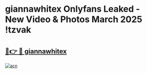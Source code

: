 # giannawhitex Onlyfans Leaked - New Video & Photos March 2025 !tzvak

# <h2><a href="https://5p41di.iuczelnia.edu.pl?title=giannawhitex&ref=tzvak">🔗👉 🔴 giannawhitex</a></h2>

[![acn](https://github.com/user-attachments/assets/0f9c940e-d8b0-45ae-aac7-cd30a18b3e1c)](https://5p41di.iuczelnia.edu.pl?title=giannawhitex&ref=tzvak)

